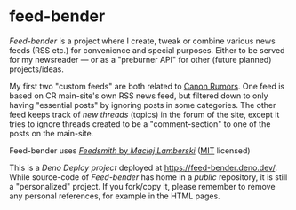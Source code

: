 # feed-bender

*Feed-bender* is a project where I create, tweak or combine various news feeds (RSS etc.) for convenience and special purposes. Either to be served for my newsreader — or as a "preburner API" for other (future planned) projects/ideas.

My first two "custom feeds" are both related to [Canon Rumors](https://canonrumors.com/).
One feed is based on CR main-site's own RSS news feed, but filtered down to only having "essential posts" by ignoring posts in some categories.
The other feed keeps track of *new threads* (topics) in the forum of the site, except it tries to ignore threads created to be a "comment-section" to one of the posts on the main-site.

Feed-bender uses [*Feedsmith* by *Maciej Lamberski*](https://github.com/macieklamberski/feedsmith) ([MIT](https://github.com/macieklamberski/feedsmith/blob/main/LICENSE) licensed)

This is a *Deno Deploy project* deployed at https://feed-bender.deno.dev/. 
While source-code of _Feed-bender_ has home in a _public_ repository, it is still a "personalized" project. If you fork/copy it, please remember to remove any personal references, for example in the HTML pages.
